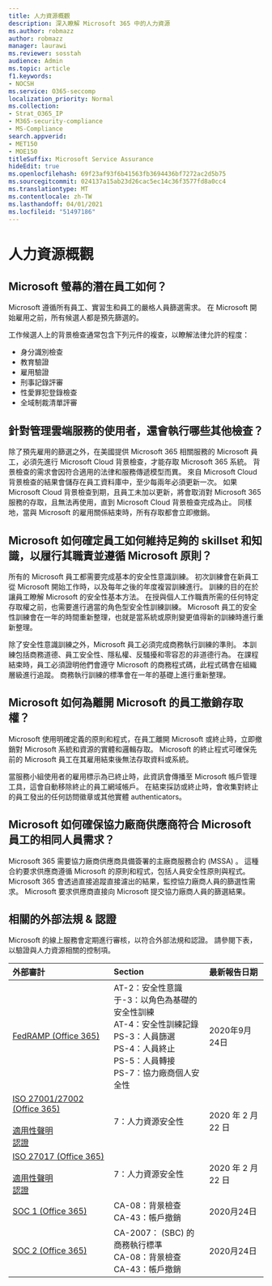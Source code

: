 ```yaml
---
title: 人力資源概觀
description: 深入瞭解 Microsoft 365 中的人力資源
ms.author: robmazz
author: robmazz
manager: laurawi
ms.reviewer: sosstah
audience: Admin
ms.topic: article
f1.keywords:
- NOCSH
ms.service: O365-seccomp
localization_priority: Normal
ms.collection:
- Strat_O365_IP
- M365-security-compliance
- MS-Compliance
search.appverid:
- MET150
- MOE150
titleSuffix: Microsoft Service Assurance
hideEdit: true
ms.openlocfilehash: 69f23af93f6b41563fb3694436bf7272ac2d5b75
ms.sourcegitcommit: 024137a15ab23d26cac5ec14c36f3577fd8a0cc4
ms.translationtype: MT
ms.contentlocale: zh-TW
ms.lasthandoff: 04/01/2021
ms.locfileid: "51497186"
---
```

# <a name="human-resources-overview"></a>人力資源概觀

## <a name="how-does-microsoft-screen-prospective-employees"></a>Microsoft 螢幕的潛在員工如何？

Microsoft 遵循所有員工、實習生和員工的嚴格人員篩選需求。 在 Microsoft 開始雇用之前，所有候選人都是預先篩選的。

工作候選人上的背景檢查通常包含下列元件的複查，以瞭解法律允許的程度：

- 身分識別檢查
- 教育驗證
- 雇用驗證
- 刑事記錄評審
- 性愛罪犯登錄檢查
- 全域制裁清單評審

## <a name="what-additional-checks-are-performed-for-those-who-manage-cloud-services"></a>針對管理雲端服務的使用者，還會執行哪些其他檢查？

除了預先雇用的篩選之外，在美國提供 Microsoft 365 相關服務的 Microsoft 員工，必須先進行 Microsoft Cloud 背景檢查，才能存取 Microsoft 365 系統。 背景檢查的需求會因符合適用的法律和服務傳遞模型而異。 來自 Microsoft Cloud 背景檢查的結果會儲存在員工資料庫中，至少每兩年必須更新一次。 如果 Microsoft Cloud 背景檢查到期，且員工未加以更新，將會取消對 Microsoft 365 服務的存取，且無法再使用，直到 Microsoft Cloud 背景檢查完成為止。 同樣地，當與 Microsoft 的雇用關係結束時，所有存取都會立即撤銷。

## <a name="how-does-microsoft-ensure-employees-maintain-sufficient-skillset-and-knowledge-to-perform-their-responsibilities-and-follow-microsoft-policies"></a>Microsoft 如何確定員工如何維持足夠的 skillset 和知識，以履行其職責並遵循 Microsoft 原則？

所有的 Microsoft 員工都需要完成基本的安全性意識訓練。 初次訓練會在新員工從 Microsoft 開始工作時，以及每年之後的年度複習訓練進行。 訓練的目的在於讓員工瞭解 Microsoft 的安全性基本方法。 在授與個人工作職責所需的任何特定存取權之前，也需要進行適當的角色型安全性訓練訓練。 Microsoft 員工的安全性訓練會在一年的時間重新整理，也就是當系統或原則變更值得新的訓練時進行重新整理。

除了安全性意識訓練之外，Microsoft 員工必須完成商務執行訓練的準則。 本訓練包括商務道德、員工安全性、隱私權、反騷擾和零容忍的非道德行為。 在課程結束時，員工必須證明他們會遵守 Microsoft 的商務程式碼，此程式碼會在組織層級進行追蹤。 商務執行訓練的標準會在一年的基礎上進行重新整理。

## <a name="how-does-microsoft-revoke-access-for-employees-who-leave-microsoft"></a>Microsoft 如何為離開 Microsoft 的員工撤銷存取權？

Microsoft 使用明確定義的原則和程式，在員工離開 Microsoft 或終止時，立即撤銷對 Microsoft 系統和資源的實體和邏輯存取。 Microsoft 的終止程式可確保先前的 Microsoft 員工在其雇用結束後無法存取資料或系統。

當服務小組使用者的雇用標示為已終止時，此資訊會傳播至 Microsoft 帳戶管理工具，這會自動移除終止的員工網域帳戶。 在結束採訪或終止時，會收集對終止的員工發出的任何訪問徽章或其他實體 authenticators。

## <a name="how-does-microsoft-ensure-third-party-suppliers-meet-the-same-personnel-requirements-as-microsoft-employees"></a>Microsoft 如何確保協力廠商供應商符合 Microsoft 員工的相同人員需求？

Microsoft 365 需要協力廠商供應商具備簽署的主廠商服務合約 (MSSA) 。 這種合約要求供應商遵循 Microsoft 的原則和程式，包括人員安全性原則與程式。 Microsoft 365 會透過直接追蹤直接濾出的結果，監控協力廠商人員的篩選性需求。 Microsoft 要求供應商直接向 Microsoft 提交協力廠商人員的篩選結果。

## <a name="related-external-regulations--certifications"></a>相關的外部法規 & 認證

Microsoft 的線上服務會定期進行審核，以符合外部法規和認證。 請參閱下表，以驗證與人力資源相關的控制項。

| **外部審計** | **Section** | **最新報告日期** |
|:--------------------|:------------|:-----------------------|  
| [FedRAMP (Office 365) ](https://compliance.microsoft.com/compliancemanager) | AT-2：安全性意識 <br> 于-3：以角色為基礎的安全性訓練 <br> AT-4：安全性訓練記錄 <br> PS-3：人員篩選 <br> PS-4：人員終止 <br> PS-5：人員轉接 <br> PS-7：協力廠商個人安全性 | 2020年9月24日 |
| [ISO 27001/27002 (Office 365) ](https://servicetrust.microsoft.com/ViewPage/MSComplianceGuideV3?command=Download&downloadType=Document&downloadId=d7864d4f-e053-4cc4-a964-fa526d07c3be&tab=7027ead0-3d6b-11e9-b9e1-290b1eb4cdeb&docTab=7027ead0-3d6b-11e9-b9e1-290b1eb4cdeb_ISO_Reports) <br><br> [適用性聲明](https://servicetrust.microsoft.com/ViewPage/MSComplianceGuide?command=Download&downloadType=Document&downloadId=8ee1e46b-2ada-4e7b-bb7d-4c55a8cb6fcd&docTab=4ce99610-c9c0-11e7-8c2c-f908a777fa4d_ISO_Reports) <br> [認證](https://servicetrust.microsoft.com/ViewPage/MSComplianceGuideV3?command=Download&downloadType=Document&downloadId=1e84a14a-2468-45ac-9412-5e53250d57ec&tab=7027ead0-3d6b-11e9-b9e1-290b1eb4cdeb&docTab=7027ead0-3d6b-11e9-b9e1-290b1eb4cdeb_ISO_Reports) | 7：人力資源安全性 | 2020 年 2 月 22 日 |
| [ISO 27017 (Office 365) ](https://aka.ms/o365iso) <br><br> [適用性聲明](https://aka.ms/o365isosoa) <br> [認證](https://aka.ms/Office365ISO27017Cert) | 7：人力資源安全性 | 2020 年 2 月 22 日 |
| [SOC 1 (Office 365) ](https://servicetrust.microsoft.com/ViewPage/MSComplianceGuideV3?command=Download&downloadType=Document&downloadId=90df3f9c-3aaf-4dbf-99d0-ca9f2991721b&tab=7027ead0-3d6b-11e9-b9e1-290b1eb4cdeb&docTab=7027ead0-3d6b-11e9-b9e1-290b1eb4cdeb_SOC_%2F_SSAE_16_Reports) | CA-08：背景檢查 <br> CA-43：帳戶撤銷 | 2020月24日 |
| [SOC 2 (Office 365) ](https://servicetrust.microsoft.com/ViewPage/MSComplianceGuideV3?command=Download&downloadType=Document&downloadId=a73c1738-7892-42b7-acd3-87b6371c53f6&tab=7027ead0-3d6b-11e9-b9e1-290b1eb4cdeb&docTab=7027ead0-3d6b-11e9-b9e1-290b1eb4cdeb_SOC_%2F_SSAE_16_Reports) | CA-2007： (SBC) 的商務執行標準 <br> CA-08：背景檢查 <br> CA-43：帳戶撤銷 | 2020月24日 |
